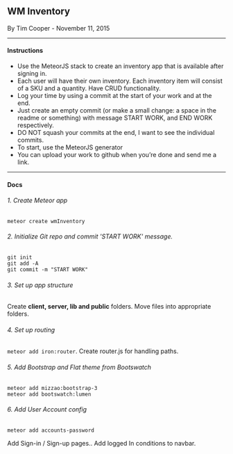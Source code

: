 ## WM Inventory

By Tim Cooper - November 11, 2015

---

#### Instructions

* Use the MeteorJS stack to create an inventory app that is available after signing in.
* Each user will have their own inventory.  Each inventory item will consist of a SKU and a quantity. Have CRUD functionality.
* Log your time by using a commit at the start of your work and at the end.
* Just create an empty commit (or make a small change: a space in the readme or something) with message START WORK, and END WORK respectively.
* DO NOT squash your commits at the end, I want to see the individual commits.  
* To start, use the MeteorJS generator
* You can upload your work to github when you’re done and send me a link.

---

#### Docs

###### 1. Create Meteor app
`meteor create wmInventory`

###### 2. Initialize Git repo and commit 'START WORK' message.
```
git init
git add -A
git commit -m "START WORK"
```

###### 3. Set up app structure
Create **client, server, lib and public** folders. Move files into appropriate folders.

###### 4. Set up routing
`meteor add iron:router`. Create router.js for handling paths.

###### 5. Add Bootstrap and Flat theme from Bootswatch
```
meteor add mizzao:bootstrap-3
meteor add bootswatch:lumen
```

###### 6. Add User Account config
```
meteor add accounts-password
```
Add Sign-in / Sign-up pages.. Add logged In conditions to navbar.
